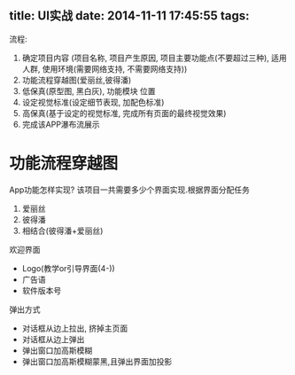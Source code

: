 title: UI实战
date: 2014-11-11 17:45:55
tags:
---

流程:
1. 确定项目内容 (项目名称, 项目产生原因,
项目主要功能点(不要超过三种), 适用人群, 使用环境(需要网络支持, 不需要网络支持))
2. 功能流程穿越图(爱丽丝,彼得潘)
3. 低保真(原型图, 黑白灰), 功能模块 位置
4. 设定视觉标准(设定细节表现, 加配色标准)
5. 高保真(基于设定的视觉标准, 完成所有页面的最终视觉效果)
6. 完成该APP瀑布流展示

# 功能流程穿越图 #

App功能怎样实现? 该项目一共需要多少个界面实现.根据界面分配任务
1. 爱丽丝
2. 彼得潘
3. 相结合(彼得潘+爱丽丝)

欢迎界面
* Logo(教学or引导界面(4-))
* 广告语
* 软件版本号

弹出方式
* 对话框从边上拉出, 挤掉主页面
* 对话框从边上弹出
* 弹出窗口加高斯模糊
* 弹出窗口加高斯模糊蒙黑,且弹出界面加投影


